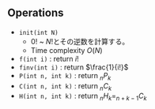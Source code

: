 ## Operations

- `init(int N)`
	- $0!$ ~ $N!$とその逆数を計算する。
	- Time complexity $O(N)$
- `f(int i)` : return $i!$
- `finv(int i)` : return $\frac{1}{i!}$
- `P(int n, int k)` : return $_nP_k$
- `C(int n, int k)` : return $_nC_k$
- `H(int n, int k)` : return $_nH_k = _{n+k-1}C_k$
